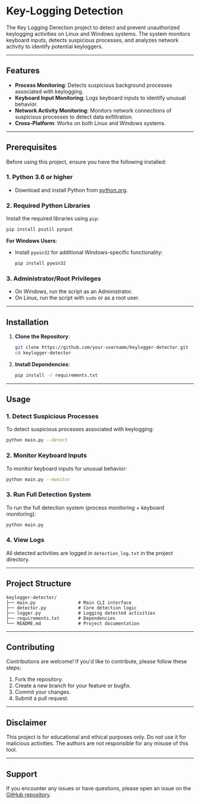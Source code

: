 # Key-Logging Detection

The Key Logging Derection project to detect and prevent unauthorized keylogging activities on Linux and Windows systems. The system monitors keyboard inputs, detects suspicious processes, and analyzes network activity to identify potential keyloggers.

---

## Features

- **Process Monitoring**: Detects suspicious background processes associated with keylogging.
- **Keyboard Input Monitoring**: Logs keyboard inputs to identify unusual behavior.
- **Network Activity Monitoring**: Monitors network connections of suspicious processes to detect data exfiltration.
- **Cross-Platform**: Works on both Linux and Windows systems.

---

## Prerequisites

Before using this project, ensure you have the following installed:

### 1. **Python 3.6 or higher**
   - Download and install Python from [python.org](https://www.python.org/downloads/).

### 2. **Required Python Libraries**
   Install the required libraries using `pip`:
   ```bash
   pip install psutil pynput
   ```

   **For Windows Users**:
   - Install `pywin32` for additional Windows-specific functionality:
     ```bash
     pip install pywin32
     ```

### 3. **Administrator/Root Privileges**
   - On Windows, run the script as an Administrator.
   - On Linux, run the script with `sudo` or as a root user.

---

## Installation

1. **Clone the Repository**:
   ```bash
   git clone https://github.com/your-username/keylogger-detector.git
   cd keylogger-detector
   ```

2. **Install Dependencies**:
   ```bash
   pip install -r requirements.txt
   ```

---

## Usage

### 1. **Detect Suspicious Processes**
   To detect suspicious processes associated with keylogging:
   ```bash
   python main.py --detect
   ```

### 2. **Monitor Keyboard Inputs**
   To monitor keyboard inputs for unusual behavior:
   ```bash
   python main.py --monitor
   ```

### 3. **Run Full Detection System**
   To run the full detection system (process monitoring + keyboard monitoring):
   ```bash
   python main.py
   ```

### 4. **View Logs**
   All detected activities are logged in `detection_log.txt` in the project directory.

---

## Project Structure

```
keylogger-detector/
├── main.py                # Main CLI interface
├── detector.py            # Core detection logic
├── logger.py              # Logging detected activities
├── requirements.txt       # Dependencies
└── README.md              # Project documentation
```

---

## Contributing

Contributions are welcome! If you'd like to contribute, please follow these steps:

1. Fork the repository.
2. Create a new branch for your feature or bugfix.
3. Commit your changes.
4. Submit a pull request.

---



## Disclaimer

This project is for educational and ethical purposes only. Do not use it for malicious activities. The authors are not responsible for any misuse of this tool.

---

## Support

If you encounter any issues or have questions, please open an issue on the [GitHub repository](https://github.com/your-username/KEY-LOGGING-DETECTION/issues).
